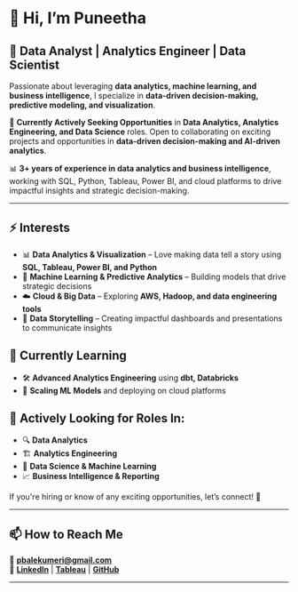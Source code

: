# 👋 Hi, I’m Puneetha 
## 🚀 Data Analyst | Analytics Engineer | Data Scientist  

Passionate about leveraging **data analytics, machine learning, and business intelligence**, I specialize in **data-driven decision-making, predictive modeling, and visualization**.  

🎯 **Currently Actively Seeking Opportunities** in **Data Analytics, Analytics Engineering, and Data Science** roles. Open to collaborating on exciting projects and opportunities in **data-driven decision-making and AI-driven analytics**.  

📊 **3+ years of experience in data analytics and business intelligence**, working with SQL, Python, Tableau, Power BI, and cloud platforms to drive impactful insights and strategic decision-making.  

---

## ⚡ Interests  
- 📊 **Data Analytics & Visualization** – Love making data tell a story using **SQL, Tableau, Power BI, and Python**  
- 🤖 **Machine Learning & Predictive Analytics** – Building models that drive strategic decisions  
- ☁️ **Cloud & Big Data** – Exploring **AWS, Hadoop, and data engineering tools**  
- 🎨 **Data Storytelling** – Creating impactful dashboards and presentations to communicate insights  

## 🌱 Currently Learning  
- 🛠️ **Advanced Analytics Engineering** using **dbt, Databricks**  
- 🚀 **Scaling ML Models** and deploying on cloud platforms  

## 💼 Actively Looking for Roles In:  
- 🔍 **Data Analytics**  
- 🏗 **Analytics Engineering**  
- 🤖 **Data Science & Machine Learning**  
- 📈 **Business Intelligence & Reporting**  

If you're hiring or know of any exciting opportunities, let’s connect! 📩  

---

## 📫 How to Reach Me  
📧 **[pbalekumeri@gmail.com](mailto:pbalekumeri@gmail.com)**  
🔗 **[LinkedIn](https://www.linkedin.com/in/puneetha-b)** | **[Tableau](https://public.tableau.com/app/profile/puneetha)** | **[GitHub](https://github.com/puneetha-369)**  

---

